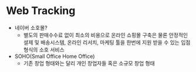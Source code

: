 # Web Tracking
 - 네이버 소호몰?
 	 - 별도의 판매수수료 없이 최소의 비용으로 온라인 쇼핑몰 구축은 물론 안정적인 셜제 및 배송시스템, 온라인 리서치, 마케팅 툴을 한번에 지원 받을 수 있는 입점형식의 소호 서비스
 - SOHO(Small Office Home Office)
 	 - 기존 창업 형태와는 달리 개인 창업자들 혹은 소규모 창업 형태